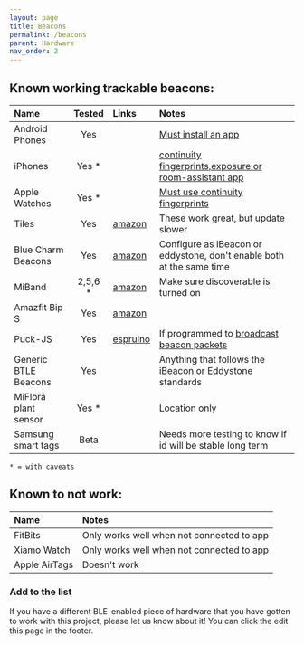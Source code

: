 ```yaml
---
layout: page
title: Beacons
permalink: /beacons
parent: Hardware
nav_order: 2
---
```


## Known working trackable beacons:

| Name                 | Tested  | Links                                       | Notes                                                                |
|:---------------------|:-------:|:--------------------------------------------|:---------------------------------------------------------------------|
| Android Phones       | Yes     |                                             | [Must install an app](/beacons/apps)
| iPhones              | Yes *   |                                             | [continuity fingerprints,exposure or room-assistant app](/beacons/apps)
| Apple Watches        | Yes *   |                                             | [Must use continuity fingerprints](/beacons/apps)
| Tiles                | Yes     | [amazon](https://amzn.to/3h77T5f)           | These work great, but update slower
| Blue Charm Beacons   | Yes     | [amazon](https://amzn.to/2YGdA3w)           | Configure as iBeacon or eddystone, don't enable both at the same time
| MiBand               | 2,5,6 * | [amazon](https://amzn.to/3E8AJMh)           | Make sure discoverable is turned on
| Amazfit Bip S        | Yes     | [amazon](https://amzn.to/3C4DyMK)           |
| Puck-JS              | Yes     | [espruino](https://www.espruino.com/Puck.js)| If programmed to [broadcast beacon packets](https://gist.github.com/jptrsn/d6cb9b9cdbcd41f3500708f8b694cad2)
| Generic BTLE Beacons | Yes     |                                             | Anything that follows the iBeacon or Eddystone standards
| MiFlora plant sensor | Yes *   |                                             | Location only
| Samsung smart tags   | Beta    |                                             | Needs more testing to know if id will be stable long term

`* = with caveats`

## Known to not work:

| Name                | Notes                                                                |
|:--------------------|:---------------------------------------------------------------------|
|FitBits              | Only works well when not connected to app
|Xiamo Watch          | Only works well when not connected to app
|Apple AirTags        | Doesn't work

### Add to the list

If you have a different BLE-enabled piece of hardware that you have gotten to work with this project, please let us know about it! You can click the edit this page in the footer.
